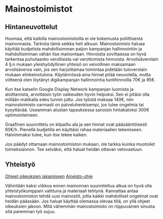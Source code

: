 # Mainostoimistot

## Hintaneuvottelut
Huomaa, että kaikilla mainostoimistoilla ei ole kokemusta poliittisesta mainonnasta. Tarkista tämä seikka heti alkuun.
Mainostoimisto haluaa käyttää budjetista mahdollisimman paljon kampanjan hallinnointiin ja mahdollisimman vähän itse mainontaan. 
Hinnoista sovittaessa on hyvä tarkentaa puhutaanko verollisista vai verottomista hinnoista. Arvolisäverolain 4 §:n mukaan yleishyödyllinen 
yhteisö on velvollinen maksamaan arvolisäveroa vain, jos sen harjoittamaa toimintaa pidetään tuloverolain mukaan elinkeinotulona. 
Käytännössä aina hinnat pitää neuvotella, mutta viitteenä olen löytänyt digikampanjan hallinnointia tuntihinnoilla 70€ ja 95€.

Kun itse katselin Google Display Network kampanjan luomista ja aloittamista, arvottaisin työn vaikeuden hyvin helpoksi. Sen ei pitäisi olla 
millään matikalla edes tunnin juttu. Jos työstä maksaa 140€, niin mainostoimisto varmasti on palveluhenkisempi, jos tulee ongelmia tai 
kysyttävää. Useamman alustan tapauksessa sanoisin hintakatoksi 300€ optimointeineen. 

Graafinen suunnittelu on kilpailtu ala ja sen hinnat ovat pääsääntöisesti 60€/h. Pienellä budjetilla en käyttäisi rahaa materiaalien tekemiseen.
Halvimmaksi tulee, kun itse tekee kaiken.

Jos päädyt ottamaan mainostoimiston mukaan, ole tarkka kuinka muotoilet toimeksiannon. Tee selväksi, että haluat heidän ottavan vetovastuun.

## Yhteistyö

[Ohjeet oikeuksien jakamiseen](https://oddydigital.fi/oikeuksien-jako/)
[Aineisto-ohje](https://oddydigital.fi/aineisto-ohjeet/)

Vähintään kaksi viikkoa ennen mainonnan suunniteltua alkua on hyvä olla yhteistyökumppani valittuna ja materiaali tehtynä. Kannattaa 
antaa mainostoimiston tehdä uusi mainostili, jotta kaikki mahdolliset ongelmat ovat heidän päässään. Jos haluat käyttää olemassa olevaa
tiliä, on yllä ohjeet oikeuksien jakoon. Mitä vähemmän mainostoimisto on riippuvainen sinusta sitä paremman työ sujuu.
